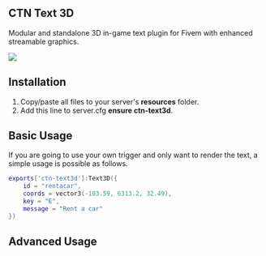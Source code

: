 ## CTN Text 3D

Modular and standalone 3D in-game text plugin for Fivem with enhanced streamable graphics.

![](https://download.ismailcetin.dev/ctntext3d2.gif)

## Installation

1) Copy/paste all files to your server's **resources** folder.
2) Add this line to server.cfg **ensure ctn-text3d**.

## Basic Usage

If you are going to use your own trigger and only want to render the text, a simple usage is possible as follows.

```lua
exports['ctn-text3d']:Text3D({
	id = "rentacar",
	coords = vector3(-103.59, 6313.2, 32.49),
	key = "E",
	message = "Rent a car"
})
```

## Advanced Usage